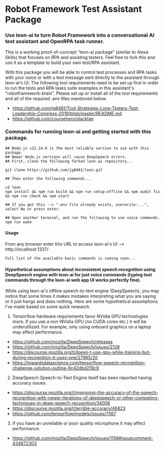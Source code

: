 # Robot Framework Test Assistant Package

### Use leon-ai to turn Robot Framework into a conversational AI test assistant and OpenRPA task runner. 

This is a working proof-of-concept "leon-ai package" (similar to Alexa Skills) that focuses on RPA and assisting testers. Feel free to fork this and use it as a template to build your own test/RPA assistant. 

With this package you will be able to control test processes and RPA tasks with your voice or with a text message sent directly to the assistant through leon-ai's UI. The following tool requirements need to be set up first in order to run the tests and RPA tasks suite examples in this assistant's "robotframework-brain". Please set up or install all of the tool requirements and all of the required .env files mentioned below.

- https://github.com/jg8481/Tool-Strategies-Lone-Testers-Test-Leadership-Congress-2019/blob/master/README.md
- https://github.com/coursehero/slacktee

### Commands for running leon-ai and getting started with this package.

```
## Node.js v12.14.0 is the most reliable version to use with this package.
## Newer Node.js versions will cause DeepSpeech errors.
## First, clone the following forked leon-ai repository...

git clone https://github.com/jg8481/leon.git

## Then enter the following commands...

cd leon
npm install && npm run build && npm run setup:offline && npm audit fix && npm run check && npm start 	

## If you get this --> ".env file already exists, overwrite:...", select No or press enter.
```

```
## Open another terminal, and run the following to use voice commands.
npm run wake
```

#### Usage

From any browser enter this URL to access leon-ai's UI --> http://localhost:1337/

```
Full list of the available basic commands is coming soon...
```

#### Hypothetical assumptions about inconsistent speech recognition using DeepSpeech engine with leon-ai for just voice commands (typing text commands through the leon-ai web app UI works perfectly fine).

While using leon-ai's offline speech-to-text engine (DeepSpeech), you may notice that some times it makes mistakes interpreting what you are saying or it just hangs and does nothing. Here are some hypothetical assumptions I've made based on some quick research.

1) Tensorflow hardware requirements favor NVidia GPU technologies more. If you use a non-NVidia GPU (no CUDA cores etc.) it will be underutilized. For example, only using onboard graphics on a laptop may affect performance.
- https://github.com/mozilla/DeepSpeech/releases
- https://github.com/mozilla/DeepSpeech/issues/2128
- https://discourse.mozilla.org/t/doesn-t-use-gpu-while-training-but-during-recognition-it-uses-one/27965/20
- https://towardsdatascience.com/tensorflow-speech-recognition-challenge-solution-outline-9c42dbd219c9

2) DeepSpeech Speech-to-Text Engine itself has been reported having accuracy issues.
- https://discourse.mozilla.org/t/improving-the-accuracy-of-the-speech-recognition-with-newer-iterations-of-deepspeech-or-other-competing-techniques-in-deep-speech-recognition/34006
- https://discourse.mozilla.org/t/terrible-accuracy/46823
- https://github.com/tensorflow/models/issues/7567

3) If you have an unreliable or poor quality microphone it may affect performance.
- https://github.com/mozilla/DeepSpeech/issues/1156#issuecomment-434872303

